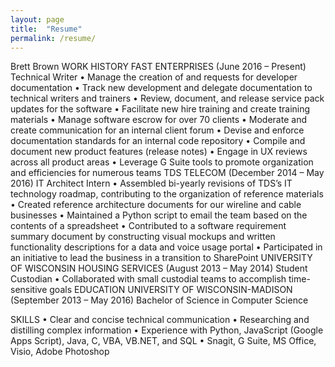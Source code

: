 ```yaml
---
layout: page
title:  "Resume"
permalink: /resume/
---
```

Brett Brown	
WORK HISTORY		FAST ENTERPRISES (June 2016 – Present)
Technical Writer
•	Manage the creation of and requests for developer documentation
•	Track new development and delegate documentation to technical writers and trainers
•	Review, document, and release service pack updates for the software
•	Facilitate new hire training and create training materials
•	Manage software escrow for over 70 clients
•	Moderate and create communication for an internal client forum
•	Devise and enforce documentation standards for an internal code repository
•	Compile and document new product features (release notes)
•	Engage in UX reviews across all product areas
•	Leverage G Suite tools to promote organization and efficiencies for numerous teams
TDS TELECOM (December 2014 – May 2016)
IT Architect Intern
•	Assembled bi-yearly revisions of TDS’s IT technology roadmap, contributing to the organization of reference materials
•	Created reference architecture documents for our wireline and cable businesses
•	Maintained a Python script to email the team based on the contents of a spreadsheet
•	Contributed to a software requirement summary document by constructing visual mockups and written functionality descriptions for a data and voice usage portal
•	Participated in an initiative to lead the business in a transition to SharePoint
UNIVERSITY OF WISCONSIN HOUSING SERVICES (August 2013 – May 2014)
Student Custodian
•	Collaborated with small custodial teams to accomplish time-sensitive goals
EDUCATION		UNIVERSITY OF WISCONSIN-MADISON (September 2013 – May 2016)
Bachelor of Science in Computer Science

SKILLS		•	Clear and concise technical communication
•	Researching and distilling complex information
•	Experience with Python, JavaScript (Google Apps Script), Java, C, VBA, VB.NET, and SQL 
•	Snagit, G Suite, MS Office, Visio, Adobe Photoshop


